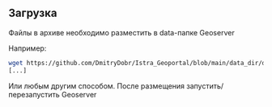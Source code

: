 ## Загрузка

Файлы в архиве необходимо разместить в data-папке Geoserver

Например:
```sh
wget https://github.com/DmitryDobr/Istra_Geoportal/blob/main/data_dir/data.zip
[...]
```

Или любым другим способом. После размещения запустить/перезапустить Geoserver
